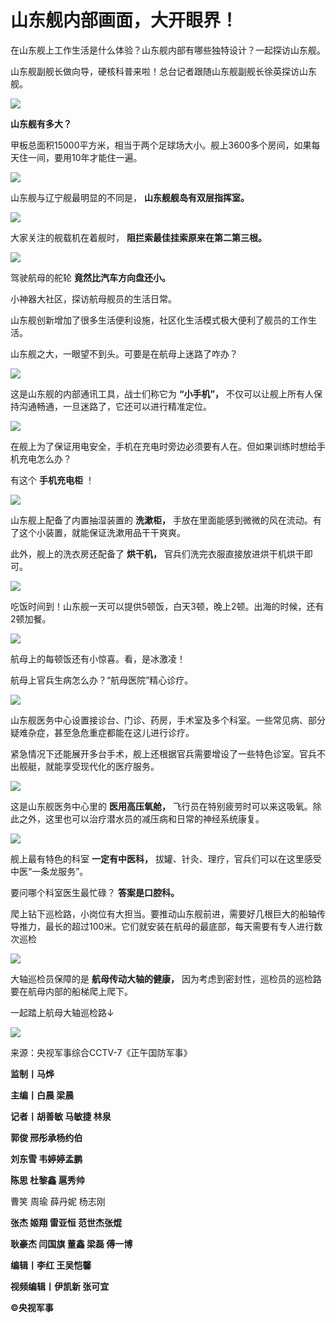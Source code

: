 # 山东舰内部画面，大开眼界！

在山东舰上工作生活是什么体验？山东舰内部有哪些独特设计？一起探访山东舰。

山东舰副舰长做向导，硬核科普来啦！总台记者跟随山东舰副舰长徐英探访山东舰。

![](https://inews.gtimg.com/newsapp_bt/0/15782629254/1000)

**山东舰有多大？**

甲板总面积15000平方米，相当于两个足球场大小。舰上3600多个房间，如果每天住一间，要用10年才能住一遍。

![](https://inews.gtimg.com/newsapp_bt/0/15782629255/1000)

山东舰与辽宁舰最明显的不同是， **山东舰舰岛有双层指挥室。**

![](https://inews.gtimg.com/newsapp_match/0/15782629301/0)

大家关注的舰载机在着舰时， **阻拦索最佳挂索原来在第二第三根。**

![](https://inews.gtimg.com/newsapp_bt/0/15782629303/1000)

驾驶航母的舵轮 **竟然比汽车方向盘还小。**

小神器大社区，探访航母舰员的生活日常。

山东舰创新增加了很多生活便利设施，社区化生活模式极大便利了舰员的工作生活。

山东舰之大，一眼望不到头。可要是在航母上迷路了咋办？

![](https://inews.gtimg.com/newsapp_bt/0/15782629304/1000)

这是山东舰的内部通讯工具，战士们称它为 **“小手机”，** 不仅可以让舰上所有人保持沟通畅通，一旦迷路了，它还可以进行精准定位。

![](https://inews.gtimg.com/newsapp_bt/0/15782629343/1000)

在舰上为了保证用电安全，手机在充电时旁边必须要有人在。但如果训练时想给手机充电怎么办？

有这个 **手机充电柜** ！

![](https://inews.gtimg.com/newsapp_bt/0/15782629345/1000)

山东舰上配备了内置抽湿装置的 **洗漱柜，** 手放在里面能感到微微的风在流动。有了这个小装置，就能保证洗漱用品干干爽爽。

此外，舰上的洗衣房还配备了 **烘干机，** 官兵们洗完衣服直接放进烘干机烘干即可。

![](https://inews.gtimg.com/newsapp_bt/0/15782629346/1000)

吃饭时间到！山东舰一天可以提供5顿饭，白天3顿，晚上2顿。出海的时候，还有2顿加餐。

![](https://inews.gtimg.com/newsapp_bt/0/15782629382/1000)

航母上的每顿饭还有小惊喜。看，是冰激凌！

航母上官兵生病怎么办？“航母医院”精心诊疗。

![](https://inews.gtimg.com/newsapp_bt/0/15782629383/1000)

山东舰医务中心设置接诊台、门诊、药房，手术室及多个科室。一些常见病、部分疑难杂症，甚至急危重症都能在这儿进行诊疗。

紧急情况下还能展开多台手术，舰上还根据官兵需要增设了一些特色诊室。官兵不出舰艇，就能享受现代化的医疗服务。

![](https://inews.gtimg.com/newsapp_bt/0/15782629386/1000)

这是山东舰医务中心里的 **医用高压氧舱，** 飞行员在特别疲劳时可以来这吸氧。除此之外，这里也可以治疗潜水员的减压病和日常的神经系统康复。

![](https://inews.gtimg.com/newsapp_bt/0/15782629425/1000)

舰上最有特色的科室 **一定有中医科，** 拔罐、针灸、理疗，官兵们可以在这里感受中医“一条龙服务”。

要问哪个科室医生最忙碌？ **答案是口腔科。**

爬上钻下巡检路，小岗位有大担当。要推动山东舰前进，需要好几根巨大的船轴传导推力，最长的超过100米。它们就安装在航母的最底部，每天需要有专人进行数次巡检

![](https://inews.gtimg.com/newsapp_bt/0/15782629427/1000)

大轴巡检员保障的是 **航母传动大轴的健康，** 因为考虑到密封性，巡检员的巡检路要在航母内部的船梯爬上爬下。

一起踏上航母大轴巡检路↓

![](https://inews.gtimg.com/newsapp_match/0/15726149470/0)

来源：央视军事综合CCTV-7《正午国防军事》

**监制丨马烨**

**主编丨白晨 梁晨**

**记者丨胡善敏 马敏捷 林泉**

**郭俊 邢彤承杨约伯**

**刘东雪 韦婷婷孟鹏**

**陈思 杜黎鑫 扈秀帅**

曹笑 周瑜 薛丹妮 杨志刚

**张杰 姬翔 雷亚恒 范世杰张焜**

**耿豪杰 闫国旗 董鑫 梁磊 傅一博**

**编辑丨李红 王吴恺馨**

**视频编辑丨伊凯新 张可宜**

**©央视军事**

